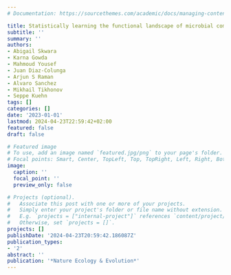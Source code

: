 ```yaml
---
# Documentation: https://sourcethemes.com/academic/docs/managing-content/

title: Statistically learning the functional landscape of microbial communities
subtitle: ''
summary: ''
authors:
- Abigail Skwara
- Karna Gowda
- Mahmoud Yousef
- Juan Diaz-Colunga
- Arjun S Raman
- Alvaro Sanchez
- Mikhail Tikhonov
- Seppe Kuehn
tags: []
categories: []
date: '2023-01-01'
lastmod: 2024-04-23T22:59:42+02:00
featured: false
draft: false

# Featured image
# To use, add an image named `featured.jpg/png` to your page's folder.
# Focal points: Smart, Center, TopLeft, Top, TopRight, Left, Right, BottomLeft, Bottom, BottomRight.
image:
  caption: ''
  focal_point: ''
  preview_only: false

# Projects (optional).
#   Associate this post with one or more of your projects.
#   Simply enter your project's folder or file name without extension.
#   E.g. `projects = ["internal-project"]` references `content/project/deep-learning/index.md`.
#   Otherwise, set `projects = []`.
projects: []
publishDate: '2024-04-23T20:59:42.186087Z'
publication_types:
- '2'
abstract: ''
publication: '*Nature Ecology & Evolution*'
---
```

